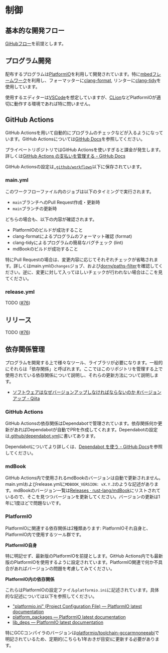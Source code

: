 # 制御

## 基本的な開発フロー

[GiHubフロー](https://docs.github.com/en/get-started/using-github/github-flow)を前提とします。

## プログラム開発

配布するプログラムは[PlatformIO](https://platformio.org)を利用して開発されています。特に[mbedフレームワーク](https://docs.platformio.org/en/latest/frameworks/mbed.html)を利用し、フォーマッターに[clang-format](https://clang.llvm.org/docs/ClangFormat.html), リンターに[clang-tidy](https://clang.llvm.org/extra/clang-tidy/)を使用しています。

使用するエディターは[VSCode](https://code.visualstudio.com)を想定していますが、[CLion](https://www.jetbrains.com/ja-jp/clion/)などPlatformIOが適切に動作する環境であれば特に問いません。

## GitHub Actions

GitHub Actionsを用いて自動的にプログラムのチェックなどが入るようになっています。GitHub Actionsについては[GitHub Docs](https://docs.github.com/en/actions)を参照してください。

<div class="warning">

プライベートリポジトリではGitHub Actionsを使いすぎると課金が発生します。詳しくは[GitHub Actions の支払いを管理する - GitHub Docs](https://docs.github.com/ja/billing/managing-billing-for-github-actions)

</div>

GitHub Actionsの設定は[`.github/workflows`](https://github.com/rogy-AquaLab/omniboat_robokit/tree/main/.github/workflows)以下に保存されています。

### main.yml

このワークフローファイル内のジョブは以下のタイミングで実行されます。

- `main`ブランチへのPull Request作成・更新時
- `main`ブランチの更新時

どちらの場合も、以下の内容が確認されます。

- PlatformIOのビルドが成功すること
- clang-formatによるプログラムのフォーマット確認 (format)
- clang-tidyによるプログラムの簡易なバグチェック (lint)
- mdBookのビルドが成功すること

特にPull Requestの場合は、変更内容に応じてそれぞれチェックが省略されます。詳しくはmain.ymlの`changes`ジョブ、および[dorny/paths-filter](https://github.com/dorny/paths-filter)を確認してください。逆に、変更に対して入ってほしいチェックが行われない場合はここを見てください。

### release.yml

TODO ([#76](https://github.com/rogy-AquaLab/omniboat_robokit/issues/76))

## リリース

TODO ([#76](https://github.com/rogy-AquaLab/omniboat_robokit/issues/76))

## 依存関係管理

プログラムを開発する上で様々なツール、ライブラリが必要になります。一般的にそれらは「依存関係」と呼ばれます。ここではこのリポジトリを管理する上で使用されている依存関係について説明し、それらの更新方法について説明します。

- [ソフトウェアはなぜバージョンアップしなければならないのか #バージョンアップ - Qiita](https://qiita.com/autotaker1984/items/a3091772dbb0fb91473d)

### GitHub Actions

GitHub Actionsの依存関係はDependabotで管理されています。依存関係何か更新があればDependabotが自動でPRを作成してくれます。Dependabotの設定は[.github/dependabot.yml](https://github.com/rogy-AquaLab/omniboat_robokit/blob/main/.github/dependabot.yml)に書いてあります。

Dependabotについてより詳しくは、[Dependabot を使う - GitHub Docs](https://docs.github.com/ja/code-security/dependabot/working-with-dependabot)を参照してください。

### mdBook

GitHub Actions内で使用されるmdBookのバージョンは自動で更新されません。main.ymlおよびrelease.ymlに`MDBOOK_VERSION: vX.Y.Z`のような記述があります。mdBookのバージョン一覧は[Releases · rust-lang/mdBook](https://github.com/rust-lang/mdBook/releases)にリストされているので、そこを見つつバージョンを更新してください。バージョンの更新は1年に1度ほどで問題ないです。

### PlatformIO

PlatformIOに関連する依存関係は2種類あります: PlatformIOそれ自身と、PlatformIO内で使用するツール群です。

**PlatformIO自身**

特に明記せず、最新版のPlatformIOを前提とします。GitHub Actions内でも最新版のPlatformIOを使用するように設定されています。PlatformIO関連で何か不具合があればバージョンの問題を考慮してみてください。

**PlatformIO内の依存関係**

これらはPlatformIOの設定ファイル`platformio.ini`に記述されています。具体的な記述については以下を参照してください。

- ["platformio.ini" (Project Configuration File) — PlatformIO latest documentation](https://docs.platformio.org/en/latest/projectconf/index.html)
- [platform_packages — PlatformIO latest documentation](https://docs.platformio.org/en/latest/projectconf/sections/env/options/platform/platform_packages.html)
- [lib_deps — PlatformIO latest documentation](https://docs.platformio.org/en/latest/projectconf/sections/env/options/library/lib_deps.html)

特にGCCコンパイラのバージョンは[platformio/toolchain-gccarmnoneeabi](https://registry.platformio.org/tools/platformio/toolchain-gccarmnoneeabi)で明記されているため、定期的(こちらも1年おきが目安)に更新する必要があります。

